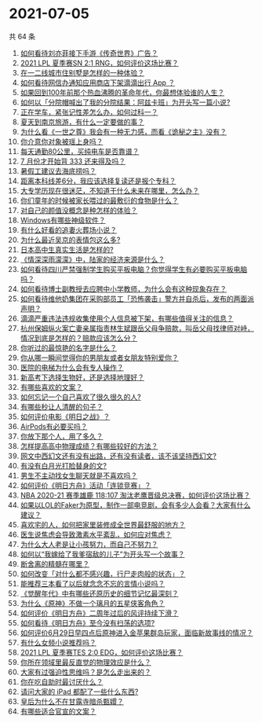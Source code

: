 # 2021-07-05

共 64 条

<!-- BEGIN -->
<!-- 最后更新时间 Mon Jul 05 2021 02:01:42 GMT+0800 (China Standard Time) -->

1. [如何看待刘亦菲接下手游《传奇世界》广告？](https://www.zhihu.com/question/469422532)
2. [2021 LPL 夏季赛SN 2:1 RNG，如何评价这场比赛？](https://www.zhihu.com/question/470013968)
3. [在一二线城市住别墅是怎样的一种体验？](https://www.zhihu.com/question/350485995)
4. [如何看待网信办通知应用商店下架滴滴出行 App ？](https://www.zhihu.com/question/470015739)
5. [如果回到100年前那个热血沸腾的革命年代，你最想体验谁的人生？](https://www.zhihu.com/question/460118166)
6. [如何以「分院帽喊出了我的分院结果：阿兹卡班」为开头写一篇小说?](https://www.zhihu.com/question/386972533)
7. [正在学车，紧张记性差怎么办，如何过科一？](https://www.zhihu.com/question/458621193)
8. [夏天到南京旅游，有什么一定要做的事？](https://www.zhihu.com/question/469022675)
9. [为什么看《一世之尊》我会有一种无力感，而看《诡秘之主》没有？](https://www.zhihu.com/question/466875284)
10. [你介意你对象被瑶上身吗？](https://www.zhihu.com/question/429956758)
11. [每天通勤80公里，买纯电车是否靠谱？](https://www.zhihu.com/question/468510743)
12. [7 月份才开始背 333 还来得及吗？](https://www.zhihu.com/question/405506994)
13. [暑假工建议去海底捞吗？](https://www.zhihu.com/question/398756321)
14. [距离本科线差6分，我应该选择复读还是报个专科？](https://www.zhihu.com/question/467517153)
15. [大专学历现在很迷茫，不知道干什么未来在哪里，怎么办？](https://www.zhihu.com/question/467003536)
16. [你们童年的时候被家长喂过的最敷衍的食物是什么？](https://www.zhihu.com/question/462844792)
17. [对自己的颜值没概念是种怎样的体验？](https://www.zhihu.com/question/309262006)
18. [Windows有哪些神级软件？](https://www.zhihu.com/question/465494790)
19. [有什么好看的追妻火葬场小说？](https://www.zhihu.com/question/463891070)
20. [为什么最近吴京的表情包这么多?](https://www.zhihu.com/question/459051105)
21. [日本高中生真实生活是怎样的?](https://www.zhihu.com/question/358652855)
22. [《情深深雨濛濛》中，陆家的经济来源是什么？](https://www.zhihu.com/question/54479741)
23. [如何看待四川严禁强制学生购买平板电脑？你觉得学生有必要购买平板电脑吗？](https://www.zhihu.com/question/469907647)
24. [如何看待博士副教授去应聘中小学教师，为什么会有这种现象存在？](https://www.zhihu.com/question/469006927)
25. [如何看待维他奶集团在采购部员工「恐怖袭击」警方并自杀后，发布的两面派声明？](https://www.zhihu.com/question/469732478)
26. [滴滴严重违法违规收集使用个人信息被下架，有哪些值得关注的信息？](https://www.zhihu.com/question/470016029)
27. [杭州保姆纵火案亡妻亲属指责林生斌跟岳父母争赔款，叫岳父母找律师对峙，情况到底是怎样的？赔款应该怎么分？](https://www.zhihu.com/question/469306984)
28. [你听过的最惊艳的名字是什么？](https://www.zhihu.com/question/265694919)
29. [你从哪一瞬间觉得你的男朋友或者女朋友特别爱你？](https://www.zhihu.com/question/310415598)
30. [医院的电梯为什么会有专人操作？](https://www.zhihu.com/question/275348817)
31. [新高考下选择生物好，还是选择地理好？](https://www.zhihu.com/question/463643144)
32. [有哪些喜欢的文案？](https://www.zhihu.com/question/460143596)
33. [如何忘记一个自己喜欢了很久很久的人?](https://www.zhihu.com/question/468233405)
34. [有哪些秒让人清醒的句子？](https://www.zhihu.com/question/464766380)
35. [如何评价电影《明日之战》？](https://www.zhihu.com/question/469466765)
36. [AirPods有必要买吗？](https://www.zhihu.com/question/465884888)
37. [你放下那个人，用了多久？](https://www.zhihu.com/question/459105986)
38. [怎样提高高中物理成绩？有哪些较好的方法？](https://www.zhihu.com/question/20300295)
39. [网文中西幻文还有没有出路，还有没有读者，该不该坚持西幻文?](https://www.zhihu.com/question/469646044)
40. [有没有白月光打脸替身的文?](https://www.zhihu.com/question/459071698)
41. [男生不主动找女生聊天就是不喜欢吗？](https://www.zhihu.com/question/428269881)
42. [如何评价《明日方舟》活动「连锁竞赛」？](https://www.zhihu.com/question/469569572)
43. [NBA 2020-21 赛季雄鹿 118:107
    淘汰老鹰晋级总决赛，如何评价这场比赛？](https://www.zhihu.com/question/469901211)
44. [如果以LOL的Faker为原型，制作一部电竞剧，会有多少人会看？大家有什么建议？](https://www.zhihu.com/question/467272877)
45. [喜欢宅的人，如何把家里装修成全世界最舒服的地方？](https://www.zhihu.com/question/35781319)
46. [医生说焦虑会导致激素水平紊乱，如何应对焦虑？](https://www.zhihu.com/question/469907164)
47. [为什么大人老是让小孩努力，而自己不努力？](https://www.zhihu.com/question/465729487)
48. [如何以“我嫁给了我爹宿敌的儿子”为开头写一个故事？](https://www.zhihu.com/question/425380931)
49. [断舍离的精髓在哪里？](https://www.zhihu.com/question/25044125)
50. [如何改变「对什么都不感兴趣，行尸走肉般的状态」？](https://www.zhihu.com/question/31249796)
51. [能推荐三本看了以后就念念不忘的言情小说吗？](https://www.zhihu.com/question/420713607)
52. [《觉醒年代》中有哪些还原历史的细节记忆最深刻？](https://www.zhihu.com/question/451486276)
53. [为什么《原神》不做一个璃月的五星侠客角色？](https://www.zhihu.com/question/468594400)
54. [如何评价《明日方舟》二周年过后的风评持续下滑？](https://www.zhihu.com/question/469788139)
55. [如何看待《明日方舟》至今没有扫荡的选项?](https://www.zhihu.com/question/469337436)
56. [如何评价6月29日早四点后原神进入金苹果群岛玩家，面临新故事线的情况？](https://www.zhihu.com/question/468978856)
57. [有什么女频小说推荐吗？](https://www.zhihu.com/question/457795893)
58. [2021 LPL 夏季赛TES 2:0
    EDG，如何评价这场比赛？](https://www.zhihu.com/question/469986525)
59. [你所在领域里最反直觉的物理效应是什么？](https://www.zhihu.com/question/466498607)
60. [大家有过强迫性思维吗？是怎么走出来的？](https://www.zhihu.com/question/400662217)
61. [你在吃自助时最讨厌什么？](https://www.zhihu.com/question/63212359)
62. [请问大家的 iPad 都配了一些什么东西?](https://www.zhihu.com/question/441947056)
63. [皇后为什么不在甘露寺暗杀甄嬛？](https://www.zhihu.com/question/323782581)
64. [有哪些适合官宣的文案？](https://www.zhihu.com/question/436157838)

<!-- END -->
